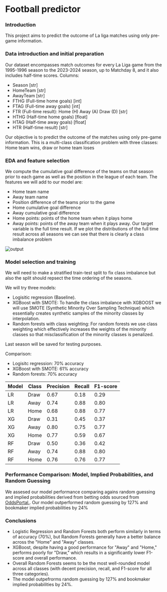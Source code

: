# Football predictor 
### Introduction
This project aims to predict the outcome of La liga matches using only pre-game information. 
### Data introduction and initial preparation
Our dataset encompasses match outcomes for every La Liga game from the 1995-1996 season to the 2023-2024 season, up to Matchday 8, and it also includes half-time scores.
Columns:
- Season [str]
- HomeTeam [str]
- AwayTeam [str]
- FTHG (Full-time home goals) [int]
- FTAG (Full-time away goals) [int]
- FTR (Full-time result): Home (H) Away (A) Draw (D) [str]
- HTHG (Half-time home goals) [float]
- HTAG (Half-time away goals) [float]
- HTR (Half-time result) [str]

Our objective is to predict the outcome of the matches using only pre-game information. This is a multi-class classification problem with three classes: Home team wins, draw or home team loses

### EDA and feature selection
We compute the cumulative goal difference of the teams on that season prior to each game as well as the position in the league of each team. The features we will add to our model are:
- Home team name
- Away team name
- Position difference of the teams prior to the game
- Home cumulative goal difference
- Away cumulative goal difference
- Home points: points of the home team when it plays home
- Away points: points of the away team when it plays away.
Our target variable is the full time result. If we plot the distributions of the full time result across all seasons we can see that there is clearly a class imbalance problem


![output](https://github.com/user-attachments/assets/ae65a67b-38ea-4478-9a89-45f8cea6cffd)

### Model selection and training
We will need to make a stratified train-test split to fix class imbalance but also the split should repsect the time ordering of the seasons. 

We will try three models:
- Logisitic regression (Baseline).
- XGBoost with SMOTE: To handle the class imbalance with XGBOOST we will use SMOTE (Synthetic Minority Over Sampling Technique) which essentially creates synthetic samples of the minority classes by interpolation. 
- Random forests with class weighting: For random forests we use class weighting which effectively increases the weights of the minority classes so that misclassification of the minority classes is penalized.

Last season will be saved for testing purposes.

Comparison:
- Logisitc regression: 70% accuracy
- XGBoost with SMOTE: 61% accuracy
- Random forests: 70% accuracy

| Model | Class | Precision | Recall | F1-score |
|----------|----------|----------|----------|----------|
LR | Draw | 0.67 |0.18 | 0.29 |
LR | Away | 0.74 | 0.88 | 0.80 |
LR |Home | 0.68 | 0.88 | 0.77 |
XG | Draw | 0.31 |0.45 | 0.37 |
XG | Away | 0.80 | 0.75 | 0.77 |
XG |Home | 0.77 | 0.59 | 0.67 |
RF | Draw | 0.50 |0.36 | 0.42 |
RF | Away | 0.74 | 0.88 | 0.80 |
RF |Home | 0.76 | 0.76 | 0.77 |### XGBoost

### Performance Comparison: Model, Implied Probabilities, and Random Guessing

We assesed our model performance comparing agains random guessing and implied probabilities derived from betting odds sourced from [OddsPortal.](https://www.oddsportal.com/). Our model outperformed random guessing by 127% and bookmaker implied probabilities by 24%


### Conclusions

- Logistic Regression and Random Forests both perform similarly in terms of accuracy (70%), but Random Forests generally have a better balance across the "Home" and "Away" classes.
- XGBoost, despite having a good performance for "Away" and "Home," performs poorly for "Draw," which results in a significantly lower F1-score and overall performance.
- Overall Random Forests seems to be the most well-rounded model across all classes (with decent precision, recall, and F1-score for all three categories).
- The model outpefrorms random guessing by 127% and bookmaker implied probabilities by 24%.
